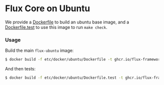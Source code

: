 # Flux Core on Ubuntu

We provide a [Dockerfile](Dockerfile) to build an ubuntu base image,
and a [Dockerfile.test](Dockerfile.test) to use this image to run `make check`.

### Usage

Build the main `flux-ubuntu` image:

```bash
$ docker build -f etc/docker/ubuntu/Dockerfile -t ghcr.io/flux-framework/flux-ubuntu .
```

And then tests:

```bash
$ docker build -f etc/docker/ubuntu/Dockerfile.test -t ghcr.io/flux-framework/flux-ubuntu-test .
```
